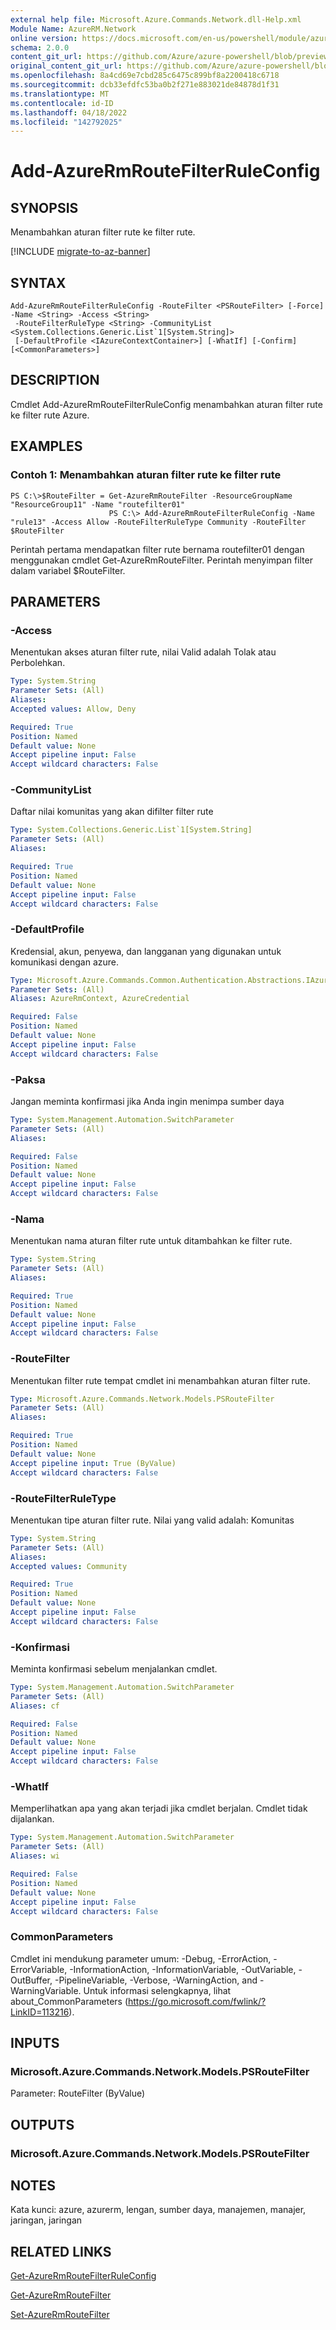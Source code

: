 ```yaml
---
external help file: Microsoft.Azure.Commands.Network.dll-Help.xml
Module Name: AzureRM.Network
online version: https://docs.microsoft.com/en-us/powershell/module/azurerm.network/add-azurermroutefilterruleconfig
schema: 2.0.0
content_git_url: https://github.com/Azure/azure-powershell/blob/preview/src/ResourceManager/Network/Commands.Network/help/Add-AzureRmRouteFilterRuleConfig.md
original_content_git_url: https://github.com/Azure/azure-powershell/blob/preview/src/ResourceManager/Network/Commands.Network/help/Add-AzureRmRouteFilterRuleConfig.md
ms.openlocfilehash: 8a4cd69e7cbd285c6475c899bf8a2200418c6718
ms.sourcegitcommit: dcb33efdfc53ba0b2f271e883021de84878d1f31
ms.translationtype: MT
ms.contentlocale: id-ID
ms.lasthandoff: 04/18/2022
ms.locfileid: "142792025"
---
```

# Add-AzureRmRouteFilterRuleConfig

## SYNOPSIS
Menambahkan aturan filter rute ke filter rute.

[!INCLUDE [migrate-to-az-banner](../../includes/migrate-to-az-banner.md)]

## SYNTAX

```
Add-AzureRmRouteFilterRuleConfig -RouteFilter <PSRouteFilter> [-Force] -Name <String> -Access <String>
 -RouteFilterRuleType <String> -CommunityList <System.Collections.Generic.List`1[System.String]>
 [-DefaultProfile <IAzureContextContainer>] [-WhatIf] [-Confirm] [<CommonParameters>]
```

## DESCRIPTION
Cmdlet Add-AzureRmRouteFilterRuleConfig menambahkan aturan filter rute ke filter rute Azure.

## EXAMPLES

### Contoh 1: Menambahkan aturan filter rute ke filter rute
```
PS C:\>$RouteFilter = Get-AzureRmRouteFilter -ResourceGroupName "ResourceGroup11" -Name "routefilter01"
                      PS C:\> Add-AzureRmRouteFilterRuleConfig -Name "rule13" -Access Allow -RouteFilterRuleType Community -RouteFilter $RouteFilter
```

Perintah pertama mendapatkan filter rute bernama routefilter01 dengan menggunakan cmdlet Get-AzureRmRouteFilter.
Perintah menyimpan filter dalam variabel $RouteFilter.

## PARAMETERS

### -Access
Menentukan akses aturan filter rute, nilai Valid adalah Tolak atau Perbolehkan.

```yaml
Type: System.String
Parameter Sets: (All)
Aliases:
Accepted values: Allow, Deny

Required: True
Position: Named
Default value: None
Accept pipeline input: False
Accept wildcard characters: False
```

### -CommunityList
Daftar nilai komunitas yang akan difilter filter rute

```yaml
Type: System.Collections.Generic.List`1[System.String]
Parameter Sets: (All)
Aliases:

Required: True
Position: Named
Default value: None
Accept pipeline input: False
Accept wildcard characters: False
```

### -DefaultProfile
Kredensial, akun, penyewa, dan langganan yang digunakan untuk komunikasi dengan azure.

```yaml
Type: Microsoft.Azure.Commands.Common.Authentication.Abstractions.IAzureContextContainer
Parameter Sets: (All)
Aliases: AzureRmContext, AzureCredential

Required: False
Position: Named
Default value: None
Accept pipeline input: False
Accept wildcard characters: False
```

### -Paksa
Jangan meminta konfirmasi jika Anda ingin menimpa sumber daya

```yaml
Type: System.Management.Automation.SwitchParameter
Parameter Sets: (All)
Aliases:

Required: False
Position: Named
Default value: None
Accept pipeline input: False
Accept wildcard characters: False
```

### -Nama
Menentukan nama aturan filter rute untuk ditambahkan ke filter rute.

```yaml
Type: System.String
Parameter Sets: (All)
Aliases:

Required: True
Position: Named
Default value: None
Accept pipeline input: False
Accept wildcard characters: False
```

### -RouteFilter
Menentukan filter rute tempat cmdlet ini menambahkan aturan filter rute.

```yaml
Type: Microsoft.Azure.Commands.Network.Models.PSRouteFilter
Parameter Sets: (All)
Aliases:

Required: True
Position: Named
Default value: None
Accept pipeline input: True (ByValue)
Accept wildcard characters: False
```

### -RouteFilterRuleType
Menentukan tipe aturan filter rute.
Nilai yang valid adalah: Komunitas

```yaml
Type: System.String
Parameter Sets: (All)
Aliases:
Accepted values: Community

Required: True
Position: Named
Default value: None
Accept pipeline input: False
Accept wildcard characters: False
```

### -Konfirmasi
Meminta konfirmasi sebelum menjalankan cmdlet.

```yaml
Type: System.Management.Automation.SwitchParameter
Parameter Sets: (All)
Aliases: cf

Required: False
Position: Named
Default value: None
Accept pipeline input: False
Accept wildcard characters: False
```

### -WhatIf
Memperlihatkan apa yang akan terjadi jika cmdlet berjalan. Cmdlet tidak dijalankan.

```yaml
Type: System.Management.Automation.SwitchParameter
Parameter Sets: (All)
Aliases: wi

Required: False
Position: Named
Default value: None
Accept pipeline input: False
Accept wildcard characters: False
```

### CommonParameters
Cmdlet ini mendukung parameter umum: -Debug, -ErrorAction, -ErrorVariable, -InformationAction, -InformationVariable, -OutVariable, -OutBuffer, -PipelineVariable, -Verbose, -WarningAction, and -WarningVariable. Untuk informasi selengkapnya, lihat about_CommonParameters (https://go.microsoft.com/fwlink/?LinkID=113216).

## INPUTS

### Microsoft.Azure.Commands.Network.Models.PSRouteFilter
Parameter: RouteFilter (ByValue)

## OUTPUTS

### Microsoft.Azure.Commands.Network.Models.PSRouteFilter

## NOTES
Kata kunci: azure, azurerm, lengan, sumber daya, manajemen, manajer, jaringan, jaringan

## RELATED LINKS

[Get-AzureRmRouteFilterRuleConfig](./Get-AzureRmRouteFilterRuleConfig.md)

[Get-AzureRmRouteFilter](./Get-AzureRmRouteFilter.md)




[Set-AzureRmRouteFilter](./Set-AzureRmRouteFilter.md)

